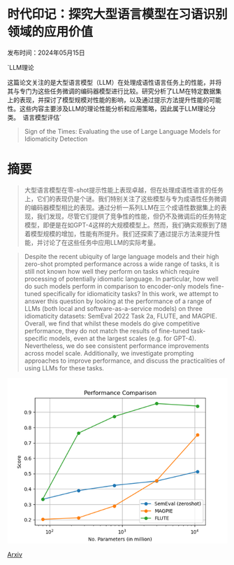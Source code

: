 # 时代印记：探究大型语言模型在习语识别领域的应用价值

发布时间：2024年05月15日

`LLM理论

这篇论文关注的是大型语言模型（LLM）在处理成语性语言任务上的性能，并将其与专门为这些任务微调的编码器模型进行比较。研究分析了LLM在特定数据集上的表现，并探讨了模型规模对性能的影响，以及通过提示方法提升性能的可能性。这些内容主要涉及LLM的理论性能分析和应用策略，因此属于LLM理论分类。` `语言模型评估`

> Sign of the Times: Evaluating the use of Large Language Models for Idiomaticity Detection

# 摘要

> 大型语言模型在零-shot提示性能上表现卓越，但在处理成语性语言的任务上，它们的表现仍是个谜。我们特别关注了这些模型与专为成语性任务微调的编码器模型相比的表现。通过分析一系列LLM在三个成语性数据集上的表现，我们发现，尽管它们提供了竞争性的性能，但仍不及微调后的任务特定模型，即便是在如GPT-4这样的大规模模型上。然而，我们确实观察到了随着模型规模的增加，性能有所提升。我们还探索了通过提示方法来提升性能，并讨论了在这些任务中应用LLM的实际考量。

> Despite the recent ubiquity of large language models and their high zero-shot prompted performance across a wide range of tasks, it is still not known how well they perform on tasks which require processing of potentially idiomatic language. In particular, how well do such models perform in comparison to encoder-only models fine-tuned specifically for idiomaticity tasks? In this work, we attempt to answer this question by looking at the performance of a range of LLMs (both local and software-as-a-service models) on three idiomaticity datasets: SemEval 2022 Task 2a, FLUTE, and MAGPIE. Overall, we find that whilst these models do give competitive performance, they do not match the results of fine-tuned task-specific models, even at the largest scales (e.g. for GPT-4). Nevertheless, we do see consistent performance improvements across model scale. Additionally, we investigate prompting approaches to improve performance, and discuss the practicalities of using LLMs for these tasks.

![时代印记：探究大型语言模型在习语识别领域的应用价值](../../../paper_images/2405.09279/camearReady-performance_vs_params_clearer_log.png)

[Arxiv](https://arxiv.org/abs/2405.09279)